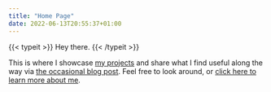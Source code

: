 ```yaml
---
title: "Home Page"
date: 2022-06-13T20:55:37+01:00
---
```

{{< typeit >}}
Hey there.
{{< /typeit >}}

This is where I showcase [my projects](https://raashidsalih.github.io/projects/) and share what I find useful along the way via [the occasional blog post](https://raashidsalih.github.io/posts/). Feel free to look around, or [click here to learn more about me](https://raashidsalih.github.io/about/).
